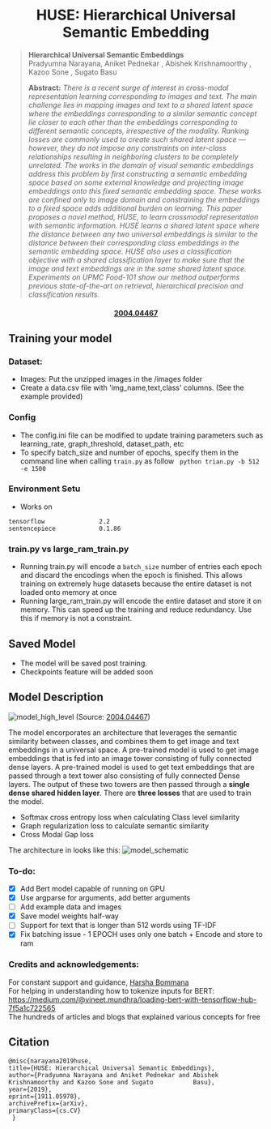 <h1 align="center">
  <br>
HUSE: Hierarchical Universal Semantic Embedding
  <br>
</h1>

> **Hierarchical Universal Semantic Embeddings**<br>
> Pradyumna Narayana, Aniket Pednekar , Abishek Krishnamoorthy , Kazoo Sone , Sugato Basu <br>
>
> **Abstract:** *There is a recent surge of interest in cross-modal representation learning corresponding to images and text. The main challenge lies in mapping images and text to a shared latent space where the embeddings corresponding to a similar semantic concept lie closer to each other than the embeddings corresponding to different semantic concepts, irrespective of the modality. Ranking losses are commonly used to create such shared latent space — however, they do not impose any constraints on inter-class relationships resulting in neighboring clusters to be completely unrelated. The works in the domain of visual semantic embeddings address this problem by first constructing a semantic embedding space based on some external knowledge and projecting image embeddings onto this fixed semantic embedding space. These works are confined only to image domain and constraining the embeddings to a fixed space adds additional burden on learning. This paper proposes a novel method, HUSE, to learn crossmodal representation with semantic information. HUSE learns a shared latent space where the distance between any two universal embeddings is similar to the distance between their corresponding class embeddings in the semantic embedding space. HUSE also uses a classification objective with a shared classification layer to make sure that the image and text embeddings are in the same shared latent space. Experiments on UPMC Food-101 show our method outperforms previous state-of-the-art on retrieval, hierarchical precision and classification results.*

<h4 align="center"><a href="https://arxiv.org/abs/1911.05978">2004.04467</a></h4>


## Training your model
### Dataset: 
- Images: Put the unzipped images in the /images folder
- Create a data.csv file with 'img_name,text,class' columns. (See the example provided)
### Config
- The config.ini file can be modified to update training parameters such as learning_rate, graph_threshold, dataset_path, etc
- To specify batch_size and number of epochs, specify them in the command line when calling `train.py` as follow
``` python trian.py -b 512 -e 1500```
### Environment Setu
- Works on
```
tensorflow               2.2
sentencepiece            0.1.86 
```
### train.py vs large_ram_train.py 
- Running train.py will encode a `batch_size` number of entries each epoch and discard the encodings when the epoch is finished. This allows training on extremely huge datasets because the entire dataset is not loaded onto memory at once
- Running large_ram_train.py will encode the entire dataset and store it on memory. This can speed up the training and reduce redundancy. Use this if memory is not a constraint.  
## Saved Model
- The model will be saved post training. 
- Checkpoints feature will be added soon

## Model Description

![model_high_level](model_highlevel.png)
(Source: <a href="https://arxiv.org/abs/1911.05978">2004.04467</a>)

The model encorporates an architecture that leverages the semantic similarity between classes, and combines them to get image and text embeddings in a universal space. A pre-trained model is used to get image embeddings that is fed into an image tower consisting of fully connected dense layers. 
A pre-trained model is used to get text embeddings that are passed through a text tower also consisting of fully connected Dense layers. The output of these two towers are then passed through a **single dense shared hidden layer**.
There are **three losses** that are used to train the model.
- Softmax cross entropy loss when calculating Class level similarity
- Graph regularization loss to calculate semantic similarity
- Cross Modal Gap loss  

The architecture in looks like this:
![model_schematic](model_schematic.png)

### To-do:  
- [x] Add Bert model capable of running on GPU
- [x] Use argparse for arguments, add better arguments
- [ ] Add example data and images
- [x] Save model weights half-way
- [ ] Support for text that is longer than 512 words using TF-IDF
- [x] Fix batching issue - 1 EPOCH uses only one batch + Encode and store to ram

### Credits and acknowledgements:
For constant support and guidance, [Harsha Bommana](https://www.linkedin.com/in/harshabommana)   
For helping in understanding how to tokenize inputs for BERT: https://medium.com/@vineet.mundhra/loading-bert-with-tensorflow-hub-7f5a1c722565   
The hundreds of articles and blogs that explained various concepts for free    

## Citation
>

    @misc{narayana2019huse,
    title={HUSE: Hierarchical Universal Semantic Embeddings},
    author={Pradyumna Narayana and Aniket Pednekar and Abishek Krishnamoorthy and Kazoo Sone and Sugato           Basu},
    year={2019},
    eprint={1911.05978},
    archivePrefix={arXiv},
    primaryClass={cs.CV}
     }
